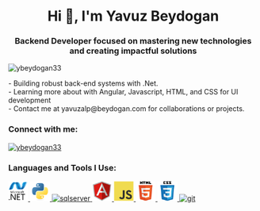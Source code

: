 <h1 align="center">Hi 👋, I'm Yavuz Beydogan</h1>
<h3 align="center">Backend Developer focused on mastering new technologies and creating impactful solutions</h3>
<!-- GitHub Stats -->
<p><img src="https://github-readme-stats.vercel.app/api/top-langs?username=ybeydogan33&show_icons=true&locale=en&layout=compact" alt="ybeydogan33" /></p>


<p align="center">




</p>
<p>
- Building robust back-end systems with .Net.<br>
- Learning more about with Angular, Javascript, HTML, and CSS for UI development <br>
- Contact me at yavuzalp@beydogan.com for collaborations or projects.<br>
</p>
<h3 align="left">Connect with me:</h3>
<p align="left">
  <a href="https://www.linkedin.com/in/ybeydogan33/" target="_blank">
    <img align="center" src="https://raw.githubusercontent.com/rahuldkjain/github-profile-readme-generator/master/src/images/icons/Social/linked-in-alt.svg" alt="ybeydogan33" height="30" width="40" />
  </a>
</p>

<h3 align="left">Languages and Tools I Use:</h3>
<p align="left">
  <!-- Backend Tools -->
  <a href="https://dotnet.microsoft.com/" target="_blank">
    <img src="https://raw.githubusercontent.com/devicons/devicon/master/icons/dot-net/dot-net-original-wordmark.svg" width="40" height="40" alt="dotnet" />
  </a>
  <a href="https://www.python.org/" target="_blank">
    <img src="https://raw.githubusercontent.com/devicons/devicon/master/icons/python/python-original.svg" width="40" height="40" alt="python" />
  </a>
  <a href="https://www.microsoft.com/en-us/sql-server" target="_blank">
    <img src="https://www.svgrepo.com/show/303229/microsoft-sql-server-logo.svg" width="40" height="40" alt="sqlserver" />
  </a>

  <!-- Frontend Tools -->
  <a href="https://angular.dev/" target="_blank">
    <img src="https://raw.githubusercontent.com/devicons/devicon/master/icons/angularjs/angularjs-original.svg" width="40" height="40" alt="angular" />
  </a>
  <a href="https://angular.dev/" target="_blank">
    <img src="https://raw.githubusercontent.com/devicons/devicon/master/icons/javascript/javascript-original.svg" width="40" height="40" alt="javascript" />
  </a>
  <a href="https://www.w3.org/html/" target="_blank">
    <img src="https://raw.githubusercontent.com/devicons/devicon/master/icons/html5/html5-original-wordmark.svg" width="40" height="40" alt="html5" />
  </a>
  <a href="https://www.w3schools.com/css/" target="_blank">
    <img src="https://raw.githubusercontent.com/devicons/devicon/master/icons/css3/css3-original-wordmark.svg" width="40" height="40" alt="css3" />
  </a>

  <!-- Other Tools -->
  <a href="https://git-scm.com/" target="_blank">
    <img src="https://www.vectorlogo.zone/logos/git-scm/git-scm-icon.svg" width="40" height="40" alt="git" />
  </a>



</p>



<!-- Snake Contribution Animation
![snake gif](https://github.com/ybeydogan33/ybeydogan33/blob/output/github-contribution-grid-snake.gif)

<picture>
  <source media="(prefers-color-scheme: dark)" srcset="https://raw.githubusercontent.com/ybeydogan33/ybeydogan33/output/github-contribution-grid-snake-dark.svg">
  <source media="(prefers-color-scheme: light)" srcset="https://raw.githubusercontent.com/ybeydogan33/ybeydogan33/output/github-contribution-grid-snake.svg">
  <img alt="github contribution grid snake animation" src="https://raw.githubusercontent.com/ybeydogan33/ybeydogan33/output/github-contribution-grid-snake.svg">
</picture>
 -->
